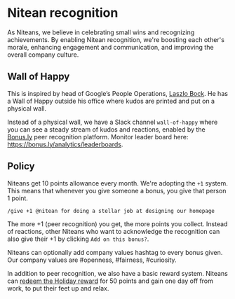 # Nitean recognition

As Niteans, we believe in celebrating small wins and recognizing achievements. By enabling Nitean recognition, we're boosting each other's morale, enhancing engagement and communication, and improving the overall company culture.

## Wall of Happy

This is inspired by head of Google’s People Operations, [Laszlo Bock](https://plus.google.com/+LaszloBock/posts/UzxkRpkvyf7). He has a Wall of Happy outside his office where kudos are printed and put on a physical wall.

Instead of a physical wall, we have a Slack channel `wall-of-happy` where you can see a steady stream of kudos and reactions, enabled by the [Bonus.ly](https://bonus.ly/) peer recognition platform. Monitor leader board here: https://bonus.ly/analytics/leaderboards.

## Policy

Niteans get 10 points allowance every month. We're adopting the `+1` system. This means that whenever you give someone a bonus, you give that person 1 point.

```
/give +1 @nitean for doing a stellar job at designing our homepage
```

The more +1 (peer recognition) you get, the more points you collect. Instead of reactions, other Niteans who want to acknowledge the recognition can also give their +1 by clicking `Add on this bonus?`.

Niteans can optionally add company values hashtag to every bonus given. Our company values are #openness, #fairness, #curiosity.


In addition to peer recognition, we also have a basic reward system. Niteans can [redeem the Holiday reward](https://bonus.ly/company/rewards/new) for 50 points and gain one day off from work, to put their feet up and relax.
